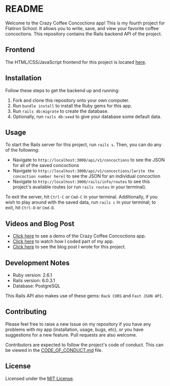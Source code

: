 # README

Welcome to the Crazy Coffee Concoctions app! This is my fourth project for Flatiron School.
It allows you to write, save, and view your favorite coffee concoctions.
This repository contains the Rails backend API of the project.

## Frontend
The HTML/CSS/JavaScript frontend for this project is located [here](https://github.com/Sdcrouse/crazy-coffee-concoctions-frontend).

## Installation

Follow these steps to get the backend up and running:
1. Fork and clone this repository onto your own computer.
2. Run `bundle install` to install the Ruby gems for this app.
3. Run `rails db:migrate` to create the database.
4. Optionally, run `rails db:seed` to give your database some default data.

## Usage

To start the Rails server for this project, run `rails s`. Then, you can do any of the following:
* Navigate to `http://localhost:3000/api/v1/concoctions` to see the JSON for all of the saved concoctions
* Navigate to `http://localhost:3000/api/v1/concoctions/[write the concoction number here]` to see the JSON for an individual concoction
* Navigate to `http://localhost:3000/rails/info/routes` to see this project's available routes (or run `rails routes` in your terminal).

To exit the server, hit `Ctrl-C` or `Cmd-C` in your terminal. Additionally, if you wish to play around with the saved data, run `rails c` in your terminal; to exit, hit `Ctrl-D` or `Cmd-D`.

## Videos and Blog Post

* [Click here](https://www.loom.com/share/0c1ec46b01a0444384c4e96cfb44f963) to see a demo of the Crazy Coffee Concoctions app.
* [Click here](https://www.loom.com/share/06f6004de5104f27b8aee9cb00c057cb) to watch how I coded part of my app.
* [Click here](https://stevendcrouse.com/crazy_coffee_concoctions_my_rails_js_project_and_process) to see the blog post I wrote for this project.

## Development Notes

* Ruby version: 2.6.1
* Rails version: 6.0.3.1
* Database: PostgreSQL

This Rails API also makes use of these gems: `Rack CORS` and `Fast JSON API`.

## Contributing

Please feel free to raise a new Issue on my repository if you have any problems with my app (installation, usage, bugs, etc), or you have suggestions for a new feature. Pull requests are also welcome.

Contributors are expected to follow the project's code of conduct. This can be viewed in the [CODE_OF_CONDUCT.md](./CODE_OF_CONDUCT.md) file.

## License

Licensed under the [MIT License](LICENSE).
